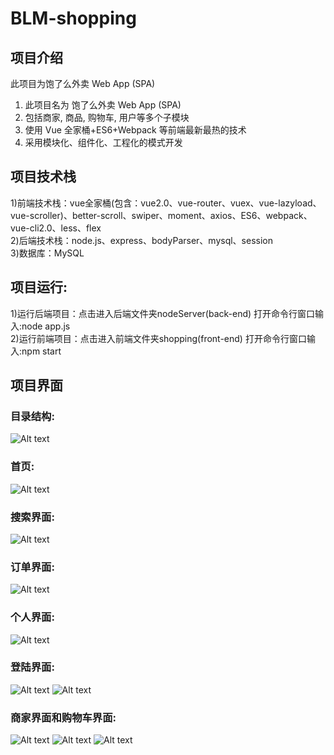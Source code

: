 # BLM-shopping
## 项目介绍
此项目为饱了么外卖 Web App (SPA) 
1) 此项目名为 饱了么外卖 Web App (SPA) 
2) 包括商家, 商品, 购物车, 用户等多个子模块 
3) 使用 Vue 全家桶+ES6+Webpack 等前端最新最热的技术 
4) 采用模块化、组件化、工程化的模式开发
## 项目技术栈
1)前端技术栈：vue全家桶(包含：vue2.0、vue-router、vuex、vue-lazyload、vue-scroller)、better-scroll、swiper、moment、axios、ES6、webpack、vue-cli2.0、less、flex   
2)后端技术栈：node.js、express、bodyParser、mysql、session    
3)数据库：MySQL
## 项目运行:
1)运行后端项目：点击进入后端文件夹nodeServer(back-end) 打开命令行窗口输入:node app.js    
2)运行前端项目：点击进入前端文件夹shopping(front-end)  打开命令行窗口输入:npm start
## 项目界面
### 目录结构:
![Alt text](https://github.com/big-speaker/BLM-shopping/blob/master/introduceImg/direction.png)


### 首页:
![Alt text](https://github.com/big-speaker/BLM-shopping/blob/master/introduceImg/msite.png)

### 搜索界面:
![Alt text](https://github.com/big-speaker/BLM-shopping/blob/master/introduceImg/search.png)

### 订单界面:
![Alt text](https://github.com/big-speaker/BLM-shopping/blob/master/introduceImg/order.png)

### 个人界面:
![Alt text](https://github.com/big-speaker/BLM-shopping/blob/master/introduceImg/profile.png)

### 登陆界面:
![Alt text](https://github.com/big-speaker/BLM-shopping/blob/master/introduceImg/phoneLogin.png)
![Alt text](https://github.com/big-speaker/BLM-shopping/blob/master/introduceImg/passswordLogin.png)

### 商家界面和购物车界面:
![Alt text](https://github.com/big-speaker/BLM-shopping/blob/master/introduceImg/shop.png)
![Alt text](https://github.com/big-speaker/BLM-shopping/blob/master/introduceImg/shoprating.png)
![Alt text](https://github.com/big-speaker/BLM-shopping/blob/master/introduceImg/shopinfo.png)
